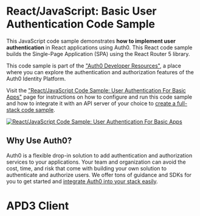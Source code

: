 # React/JavaScript: Basic User Authentication Code Sample

This JavaScript code sample demonstrates **how to implement user authentication** in React applications using Auth0. This React code sample builds the Single-Page Application (SPA) using the React Router 5 library.

This code sample is part of the ["Auth0 Developer Resources"](https://developer.auth0.com/resources), a place where you can explore the authentication and authorization features of the Auth0 Identity Platform.

Visit the ["React/JavaScript Code Sample: User Authentication For Basic Apps"](https://developer.auth0.com/resources/code-samples/spa/react/basic-authentication/v17-javascript-react-router-5) page for instructions on how to configure and run this code sample and how to integrate it with an API server of your choice to [create a full-stack code sample](https://developer.auth0.com/resources/code-samples/full-stack/hello-world/basic-access-control/spa).

[![React/JavaScript Code Sample: User Authentication For Basic Apps](https://cdn.auth0.com/blog/hub/code-samples/spa/react-javascript/basic-authentication.png)](https://developer.auth0.com/resources/code-samples/spa/react/basic-authentication/v17-javascript-react-router-5)

## Why Use Auth0?

Auth0 is a flexible drop-in solution to add authentication and authorization services to your applications. Your team and organization can avoid the cost, time, and risk that come with building your own solution to authenticate and authorize users. We offer tons of guidance and SDKs for you to get started and [integrate Auth0 into your stack easily](https://developer.auth0.com/resources/code-samples/full-stack).

# APD3 Client